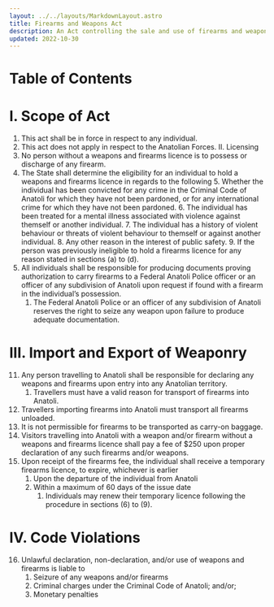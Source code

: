```yaml
---
layout: ../../layouts/MarkdownLayout.astro
title: Firearms and Weapons Act
description: An Act controlling the sale and use of firearms and weapons within Anatoli.
updated: 2022-10-30
---
```

# Table of Contents

# I. Scope of Act
1. This act shall be in force in respect to any individual.
2. This act does not apply in respect to the Anatolian Forces.
II. Licensing
3. No person without a weapons and firearms licence is to possess or discharge of any firearm.
4. The State shall determine the eligibility for an individual to hold a weapons and firearms licence in regards to the following
    5. Whether the individual has been convicted for any crime in the Criminal Code of Anatoli for which they have not been pardoned, or for any international crime for which they have not been pardoned.
    6. The individual has been treated for a mental illness associated with violence against themself or another individual.
    7. The individual has a history of violent behaviour or threats of violent behaviour to themself or against another individual.
    8. Any other reason in the interest of public safety.
    9. If the person was previously ineligible to hold a firearms licence for any reason stated in sections (a) to (d).
10. All individuals shall be responsible for producing documents proving authorization to carry firearms to a Federal Anatoli Police officer or an officer of any subdivision of Anatoli upon request if found with a firearm in the individual’s possession.
    1. The Federal Anatoli Police or an officer of any subdivision of Anatoli reserves the right to seize any weapon upon failure to produce adequate documentation.
# III. Import and Export of Weaponry
11. Any person travelling to Anatoli shall be responsible for declaring any weapons and firearms upon entry into any Anatolian territory.
    1. Travellers must have a valid reason for transport of firearms into Anatoli.
12. Travellers importing firearms into Anatoli must transport all firearms unloaded.
13. It is not permissible for firearms to be transported as carry-on baggage.
14. Visitors travelling into Anatoli with a weapon and/or firearm without a weapons and firearms licence shall pay a fee of $250 upon proper declaration of any such firearms and/or weapons.
15. Upon receipt of the firearms fee, the individual shall receive a temporary firearms licence, to expire, whichever is earlier
    1. Upon the departure of the individual from Anatoli
    2. Within a maximum of 60 days of the issue date
        1. Individuals may renew their temporary licence following the procedure in sections (6) to (9).
# IV. Code Violations
16. Unlawful declaration, non-declaration, and/or use of weapons and firearms is liable to
    1. Seizure of any weapons and/or firearms
    2. Criminal charges under the Criminal Code of Anatoli; and/or;
    3. Monetary penalties
